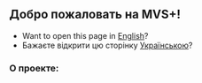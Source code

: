 ## Добро пожаловать на MVS+!
- Want to open this page in [English](/)?
- Бажаєте відкрити цю сторінку [Українською](/ua)?
### О проекте:
